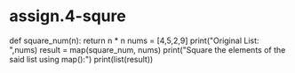# assign.4-squre
def square_num(n):
   return n * n
nums = [4,5,2,9]
print("Original List: ",nums)
result = map(square_num, nums)
print("Square the elements of the said list using map():")
print(list(result))
